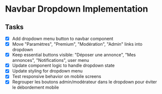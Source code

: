 # Navbar Dropdown Implementation

## Tasks
- [x] Add dropdown menu button to navbar component
- [x] Move "Paramètres", "Premium", "Modération", "Admin" links into dropdown
- [x] Keep essential buttons visible: "Déposer une annonce", "Mes annonces", "Notifications", user menu
- [x] Update component logic to handle dropdown state
- [x] Update styling for dropdown menu
- [x] Test responsive behavior on mobile screens
- [x] Regrouper les boutons admin/modérateur dans le dropdown pour éviter le débordement mobile
